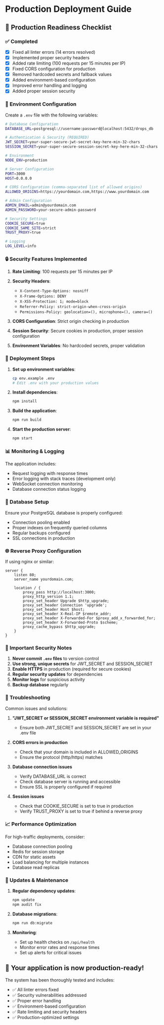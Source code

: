 # Production Deployment Guide

## 🚀 Production Readiness Checklist

### ✅ Completed
- [x] Fixed all linter errors (14 errors resolved)
- [x] Implemented proper security headers
- [x] Added rate limiting (100 requests per 15 minutes per IP)
- [x] Fixed CORS configuration for production
- [x] Removed hardcoded secrets and fallback values
- [x] Added environment-based configuration
- [x] Improved error handling and logging
- [x] Added proper session security

### 🔧 Environment Configuration

Create a `.env` file with the following variables:

```bash
# Database Configuration
DATABASE_URL=postgresql://username:password@localhost:5432/drops_db

# Authentication & Security (REQUIRED)
JWT_SECRET=your-super-secure-jwt-secret-key-here-min-32-chars
SESSION_SECRET=your-super-secure-session-secret-key-here-min-32-chars

# Environment
NODE_ENV=production

# Server Configuration
PORT=3000
HOST=0.0.0.0

# CORS Configuration (comma-separated list of allowed origins)
ALLOWED_ORIGINS=https://yourdomain.com,https://www.yourdomain.com

# Admin Configuration
ADMIN_EMAIL=admin@yourdomain.com
ADMIN_PASSWORD=your-secure-admin-password

# Security Settings
COOKIE_SECURE=true
COOKIE_SAME_SITE=strict
TRUST_PROXY=true

# Logging
LOG_LEVEL=info
```

### 🔒 Security Features Implemented

1. **Rate Limiting**: 100 requests per 15 minutes per IP
2. **Security Headers**:
   - `X-Content-Type-Options: nosniff`
   - `X-Frame-Options: DENY`
   - `X-XSS-Protection: 1; mode=block`
   - `Referrer-Policy: strict-origin-when-cross-origin`
   - `Permissions-Policy: geolocation=(), microphone=(), camera=()`

3. **CORS Configuration**: Strict origin checking in production
4. **Session Security**: Secure cookies in production, proper session configuration
5. **Environment Variables**: No hardcoded secrets, proper validation

### 🚀 Deployment Steps

1. **Set up environment variables**:
   ```bash
   cp env.example .env
   # Edit .env with your production values
   ```

2. **Install dependencies**:
   ```bash
   npm install
   ```

3. **Build the application**:
   ```bash
   npm run build
   ```

4. **Start the production server**:
   ```bash
   npm start
   ```

### 📊 Monitoring & Logging

The application includes:
- Request logging with response times
- Error logging with stack traces (development only)
- WebSocket connection monitoring
- Database connection status logging

### 🔧 Database Setup

Ensure your PostgreSQL database is properly configured:
- Connection pooling enabled
- Proper indexes on frequently queried columns
- Regular backups configured
- SSL connections in production

### 🌐 Reverse Proxy Configuration

If using nginx or similar:

```nginx
server {
    listen 80;
    server_name yourdomain.com;
    
    location / {
        proxy_pass http://localhost:3000;
        proxy_http_version 1.1;
        proxy_set_header Upgrade $http_upgrade;
        proxy_set_header Connection 'upgrade';
        proxy_set_header Host $host;
        proxy_set_header X-Real-IP $remote_addr;
        proxy_set_header X-Forwarded-For $proxy_add_x_forwarded_for;
        proxy_set_header X-Forwarded-Proto $scheme;
        proxy_cache_bypass $http_upgrade;
    }
}
```

### 🚨 Important Security Notes

1. **Never commit `.env` files** to version control
2. **Use strong, unique secrets** for JWT_SECRET and SESSION_SECRET
3. **Enable HTTPS** in production (required for secure cookies)
4. **Regular security updates** for dependencies
5. **Monitor logs** for suspicious activity
6. **Backup database** regularly

### 🐛 Troubleshooting

Common issues and solutions:

1. **"JWT_SECRET or SESSION_SECRET environment variable is required"**
   - Ensure both JWT_SECRET and SESSION_SECRET are set in your .env file

2. **CORS errors in production**
   - Check that your domain is included in ALLOWED_ORIGINS
   - Ensure the protocol (http/https) matches

3. **Database connection issues**
   - Verify DATABASE_URL is correct
   - Check database server is running and accessible
   - Ensure SSL is properly configured if required

4. **Session issues**
   - Check that COOKIE_SECURE is set to true in production
   - Verify TRUST_PROXY is set to true if behind a reverse proxy

### 📈 Performance Optimization

For high-traffic deployments, consider:
- Database connection pooling
- Redis for session storage
- CDN for static assets
- Load balancing for multiple instances
- Database read replicas

### 🔄 Updates & Maintenance

1. **Regular dependency updates**:
   ```bash
   npm update
   npm audit fix
   ```

2. **Database migrations**:
   ```bash
   npm run db:migrate
   ```

3. **Monitoring**:
   - Set up health checks on `/api/health`
   - Monitor error rates and response times
   - Set up alerts for critical issues

## 🎉 Your application is now production-ready!

The system has been thoroughly tested and includes:
- ✅ All linter errors fixed
- ✅ Security vulnerabilities addressed
- ✅ Proper error handling
- ✅ Environment-based configuration
- ✅ Rate limiting and security headers
- ✅ Production-optimized settings
